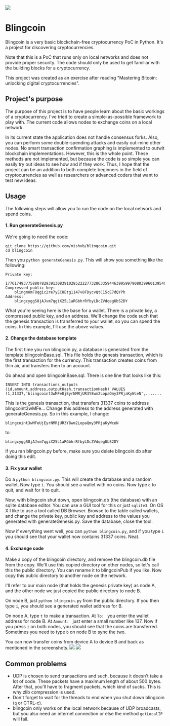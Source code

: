 ![](https://i.imgur.com/NAGngaI.png)

# Blingcoin
 
Blingcoin is a very basic blockchain-free cryptocurrency PoC in Python. It's a project for discovering cryptocurrencies.

Note that this is a PoC that runs only on local networks and does not provide proper security. The code should only be used to get familiar with the building blocks for a cryptocurrency.

This project was created as an exercise after reading "Mastering Bitcoin: unlocking digital cryptocurrencies".

## Project's purpose

The purpose of this project is to have people learn about the basic workings of a cryptocurrency. I've tried to create a simple-as-possible framework to play with. The current code allows nodes to exchange coins on a local network.  

In its current state the application does not handle consensus forks. Also, you can perform some double-spending attacks and easily out-mine other nodes. No smart transaction confirmation graphing is implemented to outwit blockchain implementations. However, this is the whole point. These methods are not implemented, but because the code is so simple you can easily try out ideas to see how and if they work. Thus, I hope that the project can be an addition to both complete beginners in the field of cryptocurrencies as well as researchers or advanced coders that want to test new ideas. 

## Usage

The following steps will allow you to run the code on the local network and spend coins.

#### 1. Run generateGenesis.py

We're going to need the code:

```
git clone https://github.com/mishub/blingcoin.git
cd blingcoin
```

Then you `python generateGenesis.py`. This will show you something like the following:

```
Private key:
    17761749377588078293913083910285222277328633594463995997908039960139540655010
Compressed public key:
    blingmHmF8qgic2re7yECUEtg1147v8FDycvQtC15cE7dQYPh
Address:
    blingcyggS8jAJvm7qgiX25L1aRGbhrRfbyLDcZVdqegUbS2DY
```

What you're seeing here is the base for a wallet. There is a private key, a compressed public key, and an address. We'll change the code such that the genesis transaction is transferred to your wallet, so you can spend the coins. In this example, I'll use the above values.

#### 2. Change the database template

The first time you run blingcoin.py, a database is generated from the template blingcoinBase.sql. This file holds the genesis transaction, which is the first transaction for the currency. This transaction creates coins from thin air, and transfers then to an account.

Go ahead and open blingcoinBase.sql. There is one line that looks like this:

`INSERT INTO transactions_outputs (id,amount,address,outputHash,transactionHash) VALUES (1,31337,'blingcoint3wMFeUjEyrNMRjUR3Y8wm2LopaQmy3PRjaKyWceN',.......`

This is the genesis transaction, that transfers 31337 coins to address blingcoint3wMFe... Change this address to the address generated with generateGenesis.py. So in this example, I change:

`blingcoint3wMFeUjEyrNMRjUR3Y8wm2LopaQmy3PRjaKyWceN`

to:

`blingcyggS8jAJvm7qgiX25L1aRGbhrRfbyLDcZVdqegUbS2DY`

If you ran blingcoin.py before, make sure you delete blingcoin.db after doing this edit.

#### 3. Fix your wallet

Do a `python blingcoin.py`. This will create the database and a random wallet. Now type `i`. You should see a wallet with no coins. Now type `q` to quit, and wait for it to quit.

Now, with blingcoin shut down, open blingcoin.db (the database) with an sqlite database editor. You can use a GUI tool for this or just `sqlite3`. On OS X I like to use a tool called DB Browser.
Browse to the table called wallets, and change the private key, public key and address to the values you generated with generateGenesis.py. Save the database, close the tool.

Now if everything went well, you can `python blingcoin.py`, and if you type `i` you should see that your wallet now contains 31337 coins. Neat.

#### 4. Exchange code

Make a copy of the blingcoin directory, and remove the blingcoin.db file from the copy. We'll use this copied directory on other nodes, so let's call this the public directory. You can rename it to blingcoinPub if you like. Now copy this public directory to another node on the network.

I'll refer to our main node (that holds the genesis private key) as node A, and the other node we just copied the public directory to node B.

On node B, just `python blingcoin.py` from the public directory. If you then type `i`, you should see a generated wallet address for B.

On node A, type `t` to make a transaction.
At `To: ` you enter the wallet address for node B. At `Amount: ` just enter a small number like 137.
Now if you press `i` on both nodes, you should see that the coins are transferred. Sometimes you need to type `b` on node B to sync the two.

You can now transfer coins from device A to device B and back as mentioned in the screenshots.
![](https://i.imgur.com/banDdLY.png) ![](https://i.imgur.com/N1boSDF.png)

## Common problems

- UDP is chosen to send transactions and such, because it doesn't take a lot of code. These packets have a maximum length of about 500 bytes. After that, you'll have to fragment packets, which kind of sucks. This is why zlib compression is used.  
- Don't forget to wait for the threads to end when you shut down blingcoin (`q` or CTRL-c).
- blingcoin only works on the local network because of UDP broadcasts, but you also need an internet connection or else the method `getLocalIP` will fail.
